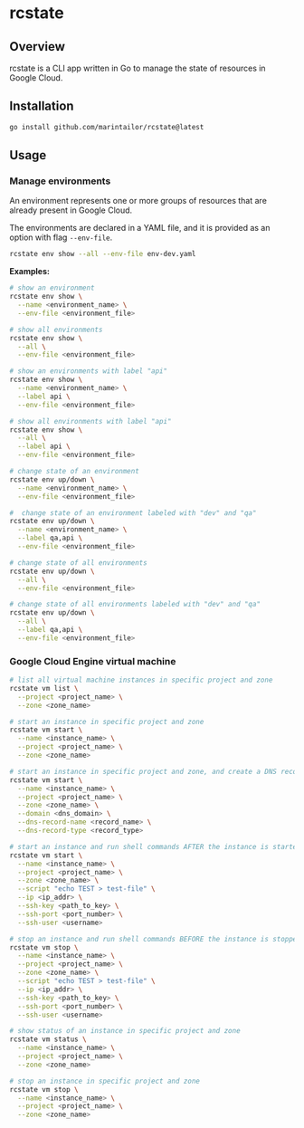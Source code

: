 # rcstate

## Overview

rcstate is a CLI app written in Go to manage the state of resources in Google Cloud.

## Installation

```bash
go install github.com/marintailor/rcstate@latest
```

## Usage

### Manage environments

An environment represents one or more groups of resources that are already present in Google Cloud.

The environments are declared in a YAML file, and it is provided as an option with flag `--env-file`.

```bash
rcstate env show --all --env-file env-dev.yaml
```

**Examples:**

```bash
# show an environment
rcstate env show \
  --name <environment_name> \
  --env-file <environment_file>

# show all environments
rcstate env show \
  --all \
  --env-file <environment_file>

# show an environments with label "api"
rcstate env show \
  --name <environment_name> \
  --label api \
  --env-file <environment_file>

# show all environments with label "api"
rcstate env show \
  --all \
  --label api \
  --env-file <environment_file>

# change state of an environment
rcstate env up/down \
  --name <environment_name> \
  --env-file <environment_file>

#  change state of an environment labeled with "dev" and "qa"
rcstate env up/down \
  --name <environment_name> \
  --label qa,api \
  --env-file <environment_file>

# change state of all environments
rcstate env up/down \
  --all \
  --env-file <environment_file>

# change state of all environments labeled with "dev" and "qa"
rcstate env up/down \
  --all \
  --label qa,api \
  --env-file <environment_file>
```

### Google Cloud Engine virtual machine

```bash
# list all virtual machine instances in specific project and zone
rcstate vm list \
  --project <project_name> \
  --zone <zone_name>

# start an instance in specific project and zone
rcstate vm start \
  --name <instance_name> \
  --project <project_name> \
  --zone <zone_name>

# start an instance in specific project and zone, and create a DNS record
rcstate vm start \
  --name <instance_name> \
  --project <project_name> \
  --zone <zone_name> \
  --domain <dns_domain> \
  --dns-record-name <record_name> \
  --dns-record-type <record_type>

# start an instance and run shell commands AFTER the instance is started
rcstate vm start \
  --name <instance_name> \
  --project <project_name> \
  --zone <zone_name> \
  --script "echo TEST > test-file" \
  --ip <ip_addr> \
  --ssh-key <path_to_key> \
  --ssh-port <port_number> \
  --ssh-user <username>

# stop an instance and run shell commands BEFORE the instance is stopped
rcstate vm stop \
  --name <instance_name> \
  --project <project_name> \
  --zone <zone_name> \
  --script "echo TEST > test-file" \
  --ip <ip_addr> \
  --ssh-key <path_to_key> \
  --ssh-port <port_number> \
  --ssh-user <username>

# show status of an instance in specific project and zone
rcstate vm status \
  --name <instance_name> \
  --project <project_name> \
  --zone <zone_name>

# stop an instance in specific project and zone
rcstate vm stop \
  --name <instance_name> \
  --project <project_name> \
  --zone <zone_name>
```

